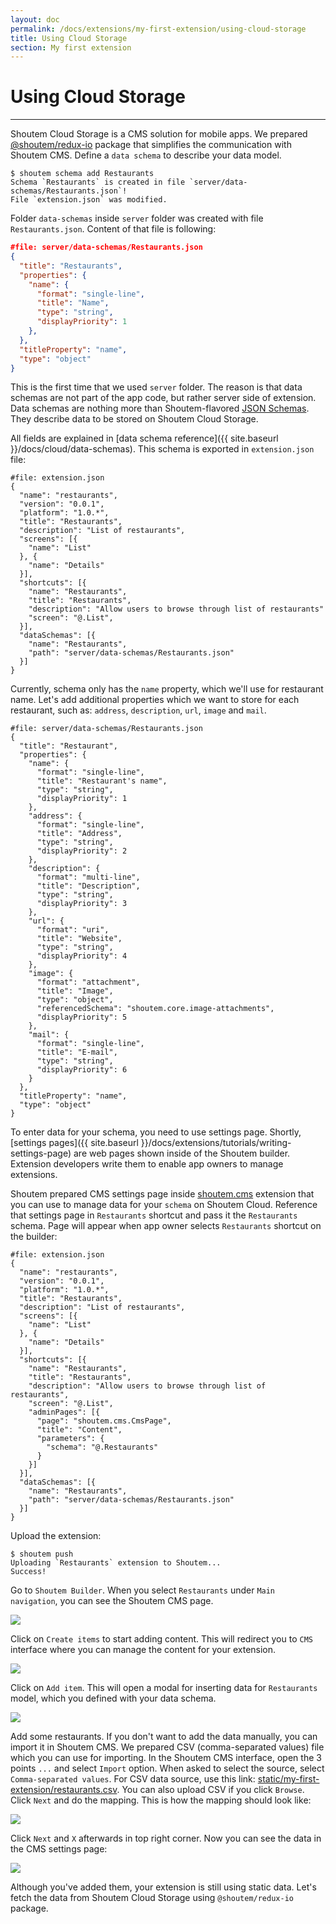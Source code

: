 ```yaml
---
layout: doc
permalink: /docs/extensions/my-first-extension/using-cloud-storage
title: Using Cloud Storage
section: My first extension
---
```


# Using Cloud Storage
<hr />

Shoutem Cloud Storage is a CMS solution for mobile apps. We prepared [@shoutem/redux-io](https://github.com/shoutem/redux-io) package that simplifies the communication with Shoutem CMS. Define a `data schema` to describe your data model.

```ShellSession
$ shoutem schema add Restaurants
Schema `Restaurants` is created in file `server/data-schemas/Restaurants.json`!
File `extension.json` was modified.
```

Folder `data-schemas` inside `server` folder was created with file `Restaurants.json`. Content of that file is following:

```JSON
#file: server/data-schemas/Restaurants.json
{
  "title": "Restaurants",
  "properties": {
    "name": {
      "format": "single-line",
      "title": "Name",
      "type": "string",
      "displayPriority": 1
    },
  },
  "titleProperty": "name",
  "type": "object"
}
```

This is the first time that we used `server` folder. The reason is that data schemas are not part of the app code, but rather server side of extension. Data schemas are nothing more than Shoutem-flavored [JSON Schemas](http://json-schema.org/). They describe data to be stored on Shoutem Cloud Storage.

All fields are explained in [data schema reference]({{ site.baseurl }}/docs/cloud/data-schemas). This schema is exported in `extension.json` file:

```JSON{18-21}
#file: extension.json
{
  "name": "restaurants",
  "version": "0.0.1",
  "platform": "1.0.*",
  "title": "Restaurants",
  "description": "List of restaurants",
  "screens": [{
    "name": "List"
  }, {
    "name": "Details"
  }],
  "shortcuts": [{
    "name": "Restaurants",
    "title": "Restaurants",
    "description": "Allow users to browse through list of restaurants"
    "screen": "@.List",
  }],
  "dataSchemas": [{
    "name": "Restaurants",
    "path": "server/data-schemas/Restaurants.json"
  }]
}
```

Currently, schema only has the `name` property, which we'll use for restaurant name. Let's add additional properties which we want to store for each restaurant, such as: `address`, `description`, `url`, `image` and `mail`.

```JSON{4-40}
#file: server/data-schemas/Restaurants.json
{
  "title": "Restaurant",
  "properties": {
    "name": {
      "format": "single-line",
      "title": "Restaurant's name",
      "type": "string",
      "displayPriority": 1
    },
    "address": {
      "format": "single-line",
      "title": "Address",
      "type": "string",
      "displayPriority": 2
    },
    "description": {
      "format": "multi-line",
      "title": "Description",
      "type": "string",
      "displayPriority": 3
    },
    "url": {
      "format": "uri",
      "title": "Website",
      "type": "string",
      "displayPriority": 4
    },
    "image": {
      "format": "attachment",
      "title": "Image",
      "type": "object",
      "referencedSchema": "shoutem.core.image-attachments",
      "displayPriority": 5
    },
    "mail": {
      "format": "single-line",
      "title": "E-mail",
      "type": "string",
      "displayPriority": 6
    }
  },
  "titleProperty": "name",
  "type": "object"
}
```

To enter data for your schema, you need to use settings page. Shortly, [settings pages]({{ site.baseurl }}/docs/extensions/tutorials/writing-settings-page) are web pages shown inside of the Shoutem builder. Extension developers write them to enable app owners to manage extensions.

Shoutem prepared CMS settings page inside [shoutem.cms](https://github.com/shoutem/extensions/tree/master/shoutem-cms) extension that you can use to manage data for your `schema` on Shoutem Cloud. Reference that settings page in `Restaurants` shortcut and pass it the `Restaurants` schema. Page will appear when app owner selects `Restaurants` shortcut on the builder:

```JSON{17-23}
#file: extension.json
{
  "name": "restaurants",
  "version": "0.0.1",
  "platform": "1.0.*",
  "title": "Restaurants",
  "description": "List of restaurants",
  "screens": [{
    "name": "List"
  }, {
    "name": "Details"
  }],
  "shortcuts": [{
    "name": "Restaurants",
    "title": "Restaurants",
    "description": "Allow users to browse through list of restaurants",
    "screen": "@.List",
    "adminPages": [{
      "page": "shoutem.cms.CmsPage",
      "title": "Content",
      "parameters": {
        "schema": "@.Restaurants"
      }
    }]
  }],
  "dataSchemas": [{
    "name": "Restaurants",
    "path": "server/data-schemas/Restaurants.json"
  }]
}
```

Upload the extension:

```ShellSession
$ shoutem push
Uploading `Restaurants` extension to Shoutem...
Success!
```

Go to `Shoutem Builder`. When you select `Restaurants` under `Main navigation`, you can see the Shoutem CMS page.

<p class="image">
<img src='{{ site.baseurl }}/img/my-first-extension/empty-admin-page.png'/>
</p>

Click on `Create items` to start adding content. This will redirect you to `CMS` interface where you can manage the content for your extension.

<p class="image">
<img src='{{ site.baseurl }}/img/my-first-extension/empty-cms.png'/>
</p>

Click on `Add item`. This will open a modal for inserting data for `Restaurants` model, which you defined with your data schema.

<p class="image">
<img src='{{ site.baseurl }}/img/my-first-extension/cms-modal.png'/>
</p>

Add some restaurants. If you don't want to add the data manually, you can import it in Shoutem CMS. We prepared CSV (comma-separated values) file which you can use for importing. In the Shoutem CMS interface, open the 3 points `...` and select `Import` option. When asked to select the source, select `Comma-separated values`. For CSV data source, use this link: [static/my-first-extension/restaurants.csv](/static/my-first-extension/restaurants.csv). You can also upload CSV if you click `Browse`. Click `Next` and do the mapping. This is how the mapping should look like:

<p class="image">
<img src='{{ site.baseurl }}/img/my-first-extension/import-csv.png'/>
</p>

Click `Next` and `X` afterwards in top right corner. Now you can see the data in the CMS settings page:

<p class="image">
<img src='{{ site.baseurl }}/img/my-first-extension/full-cms.png'/>
</p>

Although you've added them, your extension is still using static data. Let's fetch the data from Shoutem Cloud Storage using `@shoutem/redux-io` package.
